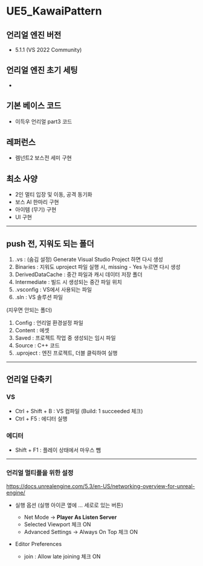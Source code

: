 # UE5_KawaiPattern

## 언리얼 엔진 버전
- 5.1.1 (VS 2022 Community)



## 언리얼 엔진 초기 세팅

- 



## 기본 베이스 코드
- 이득우 언리얼 part3 코드



## 레퍼런스
- 렘넌트2 보스전 세미 구현



## 최소 사양
- 2인 멀티 입장 및 이동, 공격 동기화
- 보스 AI 한마리 구현
- 아이템 (무기) 구현
- UI 구현



------------------------------

## push 전, 지워도 되는 폴더
1. .vs : (숨김 설정) Generate Visual Studio Project 하면 다시 생성
2. Binaries : 지워도 uproject 파일 실행 시, missing - Yes 누르면 다시 생성
3. DerivedDataCache : 중간 파일과 캐시 데이터 저장 폴더
4. Intermediate : 빌드 시 생성되는 중간 파일 위치
5. .vsconfig : VS에서 사용되는 파일
6. .sln : VS 솔루션 파일

(지우면 안되는 폴더)
1. Config : 언리얼 환경설정 파일
2. Content : 에셋
3. Saved : 프로젝트 작업 중 생성되는 임시 파일
4. Source : C++ 코드
5. .uproject : 엔진 프로젝트, 더블 클릭하여 실행

-------------------------------

## 언리얼 단축키
### VS
- Ctrl + Shift + B : VS 컴파일 (Build: 1 succeeded 체크)
- Ctrl + F5 : 에디터 실행

### 에디터
- Shift + F1 : 플레이 상태에서 마우스 뺌





-------------------------------

### 언리얼 멀티플을 위한 설정
https://docs.unrealengine.com/5.3/en-US/networking-overview-for-unreal-engine/

- 실행 옵션 (실행 아이콘 옆에 ... 세로로 있는 버튼)
    - Net Mode -> **Player As Listen Server**
    - Selected Viewport 체크 ON
    - Advanced Settings -> Always On Top 체크 ON

- Editor Preferences
    - join : Allow late joining 체크 ON
